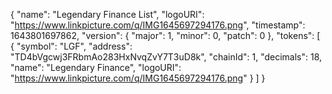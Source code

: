 {
  "name": "Legendary Finance List",
  "logoURI": "https://www.linkpicture.com/q/IMG1645697294176.png",
  "timestamp": 1643801697862,
  "version": {
    "major": 1,
    "minor": 0,
    "patch": 0
  },
  "tokens": [
    {
      "symbol": "LGF",
      "address": "TD4bVgcwj3FRbmAo283HxNvqZvY7T3uD8k",
      "chainId": 1,
      "decimals": 18,
      "name": "Legendary Finance",
      "logoURI": "https://www.linkpicture.com/q/IMG1645697294176.png"
    }
  ]
}
